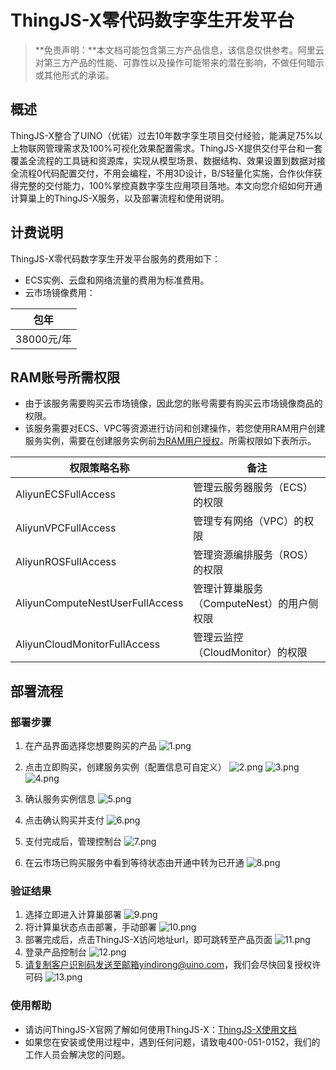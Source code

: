 # ThingJS-X零代码数字孪生开发平台

>**免责声明：**本文档可能包含第三方产品信息，该信息仅供参考。阿里云对第三方产品的性能、可靠性以及操作可能带来的潜在影响，不做任何暗示或其他形式的承诺。

## 概述
ThingJS-X整合了UINO（优锘）过去10年数字孪生项目交付经验，能满足75%以上物联网管理需求及100%可视化效果配置需求。ThingJS-X提供交付平台和一套覆盖全流程的工具链和资源库，实现从模型场景、数据结构、效果设置到数据对接全流程0代码配置交付，不用会编程，不用3D设计，B/S轻量化实施，合作伙伴获得完整的交付能力，100%掌控真数字孪生应用项目落地。本文向您介绍如何开通计算巢上的ThingJS-X服务，以及部署流程和使用说明。

## 计费说明

ThingJS-X零代码数字孪生开发平台服务的费用如下：

* ECS实例、云盘和网络流量的费用为标准费用。
* 云市场镜像费用：

|   包年    |
|--------|
| 38000元/年 |

## RAM账号所需权限
* 由于该服务需要购买云市场镜像，因此您的账号需要有购买云市场镜像商品的权限。
* 该服务需要对ECS、VPC等资源进行访问和创建操作，若您使用RAM用户创建服务实例，需要在创建服务实例前[为RAM用户授权](https://help.aliyun.com/document_detail/121945.html)。所需权限如下表所示。

| 权限策略名称 | 备注 |
| --- | --- |
| AliyunECSFullAccess | 管理云服务器服务（ECS）的权限 |
| AliyunVPCFullAccess | 管理专有网络（VPC）的权限 |
| AliyunROSFullAccess | 管理资源编排服务（ROS）的权限 |
| AliyunComputeNestUserFullAccess | 管理计算巢服务（ComputeNest）的用户侧权限 |
| AliyunCloudMonitorFullAccess | 管理云监控（CloudMonitor）的权限 |


## 部署流程
### 部署步骤
1. 在产品界面选择您想要购买的产品
![1.png](1.png)

2. 点击立即购买，创建服务实例（配置信息可自定义）
![2.png](2.png)
![3.png](3.png)
![4.png](4.png)

3. 确认服务实例信息
![5.png](5.png)
4. 点击确认购买并支付
![6.png](6.png)
5. 支付完成后，管理控制台
![7.png](7.png)
6. 在云市场已购买服务中看到等待状态由开通中转为已开通
![8.png](8.png)

### 验证结果

1. 选择立即进入计算巢部署
![9.png](9.png)
2. 将计算巢状态点击部署，手动部署
![10.png](10.png)
3. 部署完成后，点击ThingJS-X访问地址url，即可跳转至产品页面
![11.png](11.png)
4. 登录产品控制台
![12.png](12.png)
5. 请复制客户识别码发送至邮箱yindirong@uino.com，我们会尽快回复授权许可码
![13.png](13.png)


### 使用帮助
- 请访问ThingJS-X官网了解如何使用ThingJS-X：[ThingJS-X使用文档](https://support.thingjs.com/)
- 如果您在安装或使用过程中，遇到任何问题，请致电400-051-0152，我们的工作人员会解决您的问题。
